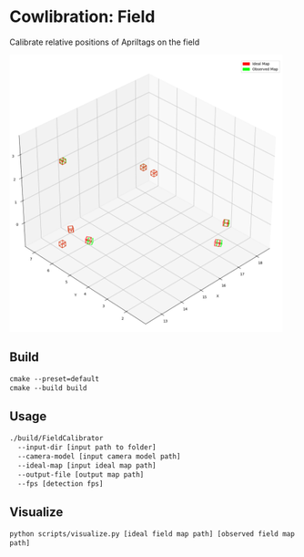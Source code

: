 # Cowlibration: Field
Calibrate relative positions of Apriltags on the field

<img src="docs/screenshot.png" width="480"/>

## Build
```
cmake --preset=default
cmake --build build
```

## Usage
```
./build/FieldCalibrator
  --input-dir [input path to folder]
  --camera-model [input camera model path]
  --ideal-map [input ideal map path]
  --output-file [output map path]
  --fps [detection fps]
```

## Visualize
```
python scripts/visualize.py [ideal field map path] [observed field map path]
```
